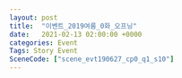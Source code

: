 ```yaml
---
layout: post
title:  "이벤트_2019여름_0화_오프닝"
date:   2021-02-13 02:00:00 +0000
categories: Event
Tags: Story Event
SceneCode: ["scene_evt190627_cp0_q1_s10"]
---
```

